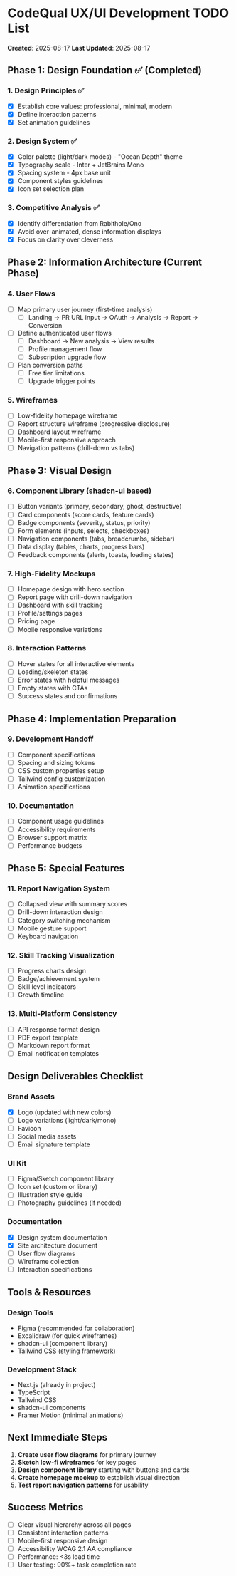 # CodeQual UX/UI Development TODO List
**Created**: 2025-08-17
**Last Updated**: 2025-08-17

## Phase 1: Design Foundation ✅ (Completed)

### 1. Design Principles ✅
- [x] Establish core values: professional, minimal, modern
- [x] Define interaction patterns
- [x] Set animation guidelines

### 2. Design System ✅
- [x] Color palette (light/dark modes) - "Ocean Depth" theme
- [x] Typography scale - Inter + JetBrains Mono
- [x] Spacing system - 4px base unit
- [x] Component styles guidelines
- [x] Icon set selection plan

### 3. Competitive Analysis ✅
- [x] Identify differentiation from Rabithole/Ono
- [x] Avoid over-animated, dense information displays
- [x] Focus on clarity over cleverness

## Phase 2: Information Architecture (Current Phase)

### 4. User Flows
- [ ] Map primary user journey (first-time analysis)
  - [ ] Landing → PR URL input → OAuth → Analysis → Report → Conversion
- [ ] Define authenticated user flows
  - [ ] Dashboard → New analysis → View results
  - [ ] Profile management flow
  - [ ] Subscription upgrade flow
- [ ] Plan conversion paths
  - [ ] Free tier limitations
  - [ ] Upgrade trigger points

### 5. Wireframes
- [ ] Low-fidelity homepage wireframe
- [ ] Report structure wireframe (progressive disclosure)
- [ ] Dashboard layout wireframe
- [ ] Mobile-first responsive approach
- [ ] Navigation patterns (drill-down vs tabs)

## Phase 3: Visual Design

### 6. Component Library (shadcn-ui based)
- [ ] Button variants (primary, secondary, ghost, destructive)
- [ ] Card components (score cards, feature cards)
- [ ] Badge components (severity, status, priority)
- [ ] Form elements (inputs, selects, checkboxes)
- [ ] Navigation components (tabs, breadcrumbs, sidebar)
- [ ] Data display (tables, charts, progress bars)
- [ ] Feedback components (alerts, toasts, loading states)

### 7. High-Fidelity Mockups
- [ ] Homepage design with hero section
- [ ] Report page with drill-down navigation
- [ ] Dashboard with skill tracking
- [ ] Profile/settings pages
- [ ] Pricing page
- [ ] Mobile responsive variations

### 8. Interaction Patterns
- [ ] Hover states for all interactive elements
- [ ] Loading/skeleton states
- [ ] Error states with helpful messages
- [ ] Empty states with CTAs
- [ ] Success states and confirmations

## Phase 4: Implementation Preparation

### 9. Development Handoff
- [ ] Component specifications
- [ ] Spacing and sizing tokens
- [ ] CSS custom properties setup
- [ ] Tailwind config customization
- [ ] Animation specifications

### 10. Documentation
- [ ] Component usage guidelines
- [ ] Accessibility requirements
- [ ] Browser support matrix
- [ ] Performance budgets

## Phase 5: Special Features

### 11. Report Navigation System
- [ ] Collapsed view with summary scores
- [ ] Drill-down interaction design
- [ ] Category switching mechanism
- [ ] Mobile gesture support
- [ ] Keyboard navigation

### 12. Skill Tracking Visualization
- [ ] Progress charts design
- [ ] Badge/achievement system
- [ ] Skill level indicators
- [ ] Growth timeline

### 13. Multi-Platform Consistency
- [ ] API response format design
- [ ] PDF export template
- [ ] Markdown report format
- [ ] Email notification templates

## Design Deliverables Checklist

### Brand Assets
- [x] Logo (updated with new colors)
- [ ] Logo variations (light/dark/mono)
- [ ] Favicon
- [ ] Social media assets
- [ ] Email signature template

### UI Kit
- [ ] Figma/Sketch component library
- [ ] Icon set (custom or library)
- [ ] Illustration style guide
- [ ] Photography guidelines (if needed)

### Documentation
- [x] Design system documentation
- [x] Site architecture document
- [ ] User flow diagrams
- [ ] Wireframe collection
- [ ] Interaction specifications

## Tools & Resources

### Design Tools
- Figma (recommended for collaboration)
- Excalidraw (for quick wireframes)
- shadcn-ui (component library)
- Tailwind CSS (styling framework)

### Development Stack
- Next.js (already in project)
- TypeScript
- Tailwind CSS
- shadcn-ui components
- Framer Motion (minimal animations)

## Next Immediate Steps

1. **Create user flow diagrams** for primary journey
2. **Sketch low-fi wireframes** for key pages
3. **Design component library** starting with buttons and cards
4. **Create homepage mockup** to establish visual direction
5. **Test report navigation patterns** for usability

## Success Metrics

- [ ] Clear visual hierarchy across all pages
- [ ] Consistent interaction patterns
- [ ] Mobile-first responsive design
- [ ] Accessibility WCAG 2.1 AA compliance
- [ ] Performance: <3s load time
- [ ] User testing: 90%+ task completion rate